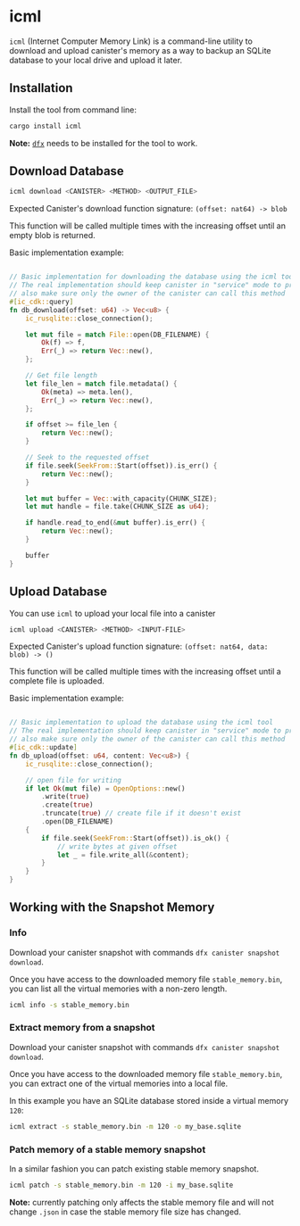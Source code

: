 # icml
`icml` (Internet Computer Memory Link) is a command-line utility to download and upload canister's memory as a way to backup an SQLite database to your local drive and upload it later.


## Installation

Install the tool from command line:
```bash
cargo install icml
```

**Note:** [`dfx`](https://internetcomputer.org/docs/building-apps/getting-started/install) needs to be installed for the tool to work.


## Download Database

```bash
icml download <CANISTER> <METHOD> <OUTPUT_FILE>
```

Expected Canister's download function signature: `(offset: nat64) -> blob`

This function will be called multiple times with the increasing offset until an empty blob is returned.

Basic implementation example:
```Rust

// Basic implementation for downloading the database using the icml tool
// The real implementation should keep canister in "service" mode to prevent database updates during download,
// also make sure only the owner of the canister can call this method
#[ic_cdk::query]
fn db_download(offset: u64) -> Vec<u8> {
    ic_rusqlite::close_connection();

    let mut file = match File::open(DB_FILENAME) {
        Ok(f) => f,
        Err(_) => return Vec::new(),
    };

    // Get file length
    let file_len = match file.metadata() {
        Ok(meta) => meta.len(),
        Err(_) => return Vec::new(),
    };

    if offset >= file_len {
        return Vec::new();
    }

    // Seek to the requested offset
    if file.seek(SeekFrom::Start(offset)).is_err() {
        return Vec::new();
    }

    let mut buffer = Vec::with_capacity(CHUNK_SIZE);
    let mut handle = file.take(CHUNK_SIZE as u64);

    if handle.read_to_end(&mut buffer).is_err() {
        return Vec::new();
    }

    buffer
}
```


## Upload Database

You can use `icml` to upload your local file into a canister
```bash
icml upload <CANISTER> <METHOD> <INPUT-FILE>
```

Expected Canister's upload function signature: `(offset: nat64, data: blob) -> ()`

This function will be called multiple times with the increasing offset until a complete file is uploaded.

Basic implementation example:
```Rust

// Basic implementation to upload the database using the icml tool
// The real implementation should keep canister in "service" mode to prevent database updates during upload
// also make sure only the owner of the canister can call this method
#[ic_cdk::update]
fn db_upload(offset: u64, content: Vec<u8>) {
    ic_rusqlite::close_connection();

    // open file for writing
    if let Ok(mut file) = OpenOptions::new()
        .write(true)
        .create(true)
        .truncate(true) // create file if it doesn't exist
        .open(DB_FILENAME)
    {
        if file.seek(SeekFrom::Start(offset)).is_ok() {
            // write bytes at given offset
            let _ = file.write_all(&content);
        }
    }
}

```


## Working with the Snapshot Memory

### Info

Download your canister snapshot with commands `dfx canister snapshot download`.

Once you have access to the downloaded memory file `stable_memory.bin`, you can list all the virtual memories with a non-zero length.

```bash
icml info -s stable_memory.bin 
```


### Extract memory from a snapshot

Download your canister snapshot with commands `dfx canister snapshot download`.

Once you have access to the downloaded memory file `stable_memory.bin`, you can extract one of the virtual memories into a local file.

In this example you have an SQLite database stored inside a virtual memory `120`:

```bash
icml extract -s stable_memory.bin -m 120 -o my_base.sqlite
```

### Patch memory of a stable memory snapshot

In a similar fashion you can patch existing stable memory snapshot. 

```bash
icml patch -s stable_memory.bin -m 120 -i my_base.sqlite
```

**Note:** currently patching only affects the stable memory file and will not change `.json` in case the stable memory file size has changed.

